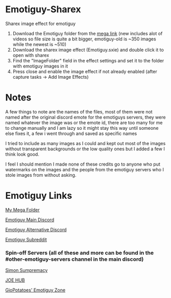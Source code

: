 # Emotiguy-Sharex
Sharex image effect for emotiguy

1. Download the Emotiguy folder from the [mega link](https://mega.nz/folder/ncQWyK6K#8tQ-FygmUxt_f3MVhNp4ZQ) (new includes alot of videos so file size is quite a bit bigger, emotiguy-old is ~350 images while the newest is ~510)
2. Download the sharex image effect (Emotiguy.sxie) and double click it to open with sharex
3. Find the "ImageFolder" field in the effect settings and set it to the folder with emotiguy images in it
4. Press close and enable the image effect if not already enabled (after capture tasks -> Add Image Effects)

# Notes
A few things to note are the names of the files, most of them were not named after the original discord emote for the emotiguys servers, they were named whatever the image was or the emote id, there are too many for me to change manually and I am lazy so it might stay this way until someone else fixes it, a few i went through and saved as specific names

I tried to include as many images as I could and kept out most of the images without transparent backgrounds or the low quality ones but I added a few I think look good.

I feel I should mention I made none of these credits go to anyone who put watermarks on the images and the people from the emotiguy servers who I stole images from without asking.

# Emotiguy Links
[My Mega Folder](https://mega.nz/folder/ncQWyK6K#8tQ-FygmUxt_f3MVhNp4ZQ)

[Emotiguy Main Discord](https://discord.gg/emotiguy)

[Emotiguy Alternative Discord](https://discord.gg/XbfX6BFpY6)

[Emotiguy Subreddit](https://www.reddit.com/r/emotiguy)

### Spin-off Servers (all of these and more can be found in the #other-emotiguy-servers channel in the main discord)

[Simon Sumpremacy](https://discord.gg/MccbBUHUFE)

[JOE HUB](https://discord.gg/ZZVgB5qRze)

[GioPotatoes' Emotiguy Zone](https://discord.gg/azpr5BuSzs)

